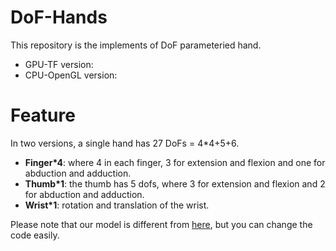 DoF-Hands
=========================
This repository is the implements of DoF parameteried hand.
- GPU-TF version: 
- CPU-OpenGL version: 

Feature
=========================
In two versions, a single hand has 27 DoFs = 4*4+5+6.

- **Finger*4**: where 4 in each finger, 3 for extension and flexion and one for abduction and adduction.
- **Thumb*1**:  the thumb has 5 dofs, where 3 for extension and flexion and 2 for abduction and adduction.
- **Wrist*1**:  rotation and translation of the wrist.

Please note that our model is different from [here](https://biology.stackexchange.com/questions/30857/does-the-human-hand-have-27-degrees-of-freedom), but you can change the code easily.
